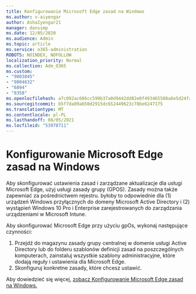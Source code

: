 ```yaml
---
title: Konfigurowanie Microsoft Edge zasad na Windows
ms.author: v-aiyengar
author: AshaIyengar21
manager: dansimp
ms.date: 12/05/2020
ms.audience: Admin
ms.topic: article
ms.service: o365-administration
ROBOTS: NOINDEX, NOFOLLOW
localization_priority: Normal
ms.collection: Adm_O365
ms.custom:
- "9003845"
- "9004632"
- "6894"
- "8358"
ms.openlocfilehash: a7c092ac606cc599b37a0d9442dd82e0f493465508a6e5d24fa0589d0f3bb19a
ms.sourcegitcommit: b5f7da89a650d2915dc652449623c78be6247175
ms.translationtype: MT
ms.contentlocale: pl-PL
ms.lasthandoff: 08/05/2021
ms.locfileid: "53978711"
---
```

# <a name="configure-microsoft-edge-policy-settings-on-windows"></a>Konfigurowanie Microsoft Edge zasad na Windows

Aby skonfigurować ustawienia zasad i zarządzane aktualizacje dla usługi Microsoft Edge, użyj usługi zasady grupy (GPOS). Zasady można także zapewniać za pośrednictwem rejestru. byłoby to odpowiednie dla (1) urządzeń Windows przyłącznych do domeny Microsoft Active Directory i (2) wystąpień Windows 10 Pro i Enterprise zarejestrowanych do zarządzania urządzeniami w Microsoft Intune.

Aby skonfigurować Microsoft Edge przy użyciu gpOs, wykonaj następujące czynności:

1. Przejdź do magazynu zasady grupy centralnej w domenie usługi Active Directory lub do folderu szablonów definicji zasad na poszczególnych komputerach, zainstaluj wszystkie szablony administracyjne, które dodają reguły i ustawienia dla Microsoft Edge.
2. Skonfiguruj konkretne zasady, które chcesz ustawić.

Aby dowiedzieć się więcej, [zobacz Konfigurowanie Microsoft Edge zasad na Windows.](https://go.microsoft.com/fwlink/?linkid=2135024)
